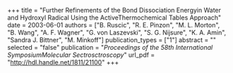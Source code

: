 +++
title = "Further Refinements of the Bond Dissociation Energyin Water and Hydroxyl Radical Using the ActiveThermochemical Tables Approach"
date = 2003-06-01
authors = ["B. Ruscic", "R. E. Pinzon", "M. L. Morton", "B. Wang", "A. F. Wagner", "G. von Laszevski", "S. G. Nijsure", "K. A. Amin", "Sandra J. Bittner", "M. Minkoff"]
publication_types = ["1"]
abstract = ""
selected = "false"
publication = "*Proceedings of the 58th International SymposiumMolecular Sectrosctroscopy*"
url_pdf = "http://hdl.handle.net/1811/21100"
+++

